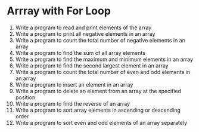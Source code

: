 # Arrray with For Loop

1. Write a program to read and print elements of the array
2. Write a program to print all negative elements in an array
3. Write a program to count the total number of negative elements in an array
4. Write a program to find the sum of all array elements
5. Write a program to find the maximum and minimum elements in an array
6. Write a program to find the second largest element in an array
7. Write a program to count the total number of even and odd elements in an array
8. Write a program to insert an element in an array
9. Write a program to delete an element from an array at the specified position
10. Write a program to find the reverse of an array
11. Write a program to sort array elements in ascending or descending order
12. Write a program to sort even and odd elements of an array separately

